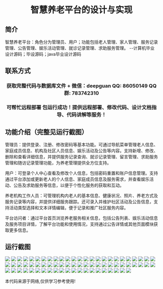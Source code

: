 <p><h1 align="center">智慧养老平台的设计与实现</h1></p>

## 简介
智慧养老平台：角色分为管理员、用户；功能包括老人管理、家人管理、服务记录管理、公告管理、娱乐活动管理、就诊记录管理、求助服务管理。    --计算机毕业设计源码；毕设源码；java毕业设计源码


## 联系方式
<p><h3 align="center">获取完整代码与数据库文件 + 微信：deepguan QQ: 86050149 QQ群: 783742310</h3></p>
<p><h3 align="center">可帮忙远程部署 包运行成功！提供远程部署、修改代码、设计文档指导、代码讲解等服务！</h3></p>

## 功能介绍（完整见运行截图）
管理员：提供登录、注册、修改密码等基本功能。可通过导航菜单管理老人信息、家庭成员信息、机构及社区人员信息、娱乐活动及公告等内容。支持新增、修改、删除和查看详细信息，并提供服务记录查询、就诊记录管理、留言管理、求助服务管理和随访记录管理功能，为养老管理提供全方位支持。

用户：可登录个人中心查看及修改个人信息，包括密码重置和账户信息管理。支持通过平台添加或更新老人的个人信息、家庭成员信息及服务需求，并查看娱乐活动、公告及求助服务等信息，以便于个性化服务的获取和互动。

养老机构工作人员：可管理机构内老人的基本信息、健康状况、照片、养老方式及服务记录等内容，并提供详细服务跟踪。还可录入并维护社区活动及公告信息，支持活动类型选择和文本详情编辑，便于记录和推广社区服务内容。

平台访问者：通过平台首页浏览养老服务相关信息，包括公告列表、娱乐活动信息及服务项目详情，了解平台功能和使用情况，支持通过公告详情或其他页面模块获取更多信息。


## 运行截图
![](https://bs-1329754181.cos.ap-shanghai.myqcloud.com/ssm/SmartElderlyCarePlatform/img/001.jpg)
![](https://bs-1329754181.cos.ap-shanghai.myqcloud.com/ssm/SmartElderlyCarePlatform/img/002.jpg)
![](https://bs-1329754181.cos.ap-shanghai.myqcloud.com/ssm/SmartElderlyCarePlatform/img/003.jpg)
![](https://bs-1329754181.cos.ap-shanghai.myqcloud.com/ssm/SmartElderlyCarePlatform/img/004.jpg)
![](https://bs-1329754181.cos.ap-shanghai.myqcloud.com/ssm/SmartElderlyCarePlatform/img/005.jpg)
![](https://bs-1329754181.cos.ap-shanghai.myqcloud.com/ssm/SmartElderlyCarePlatform/img/006.jpg)
![](https://bs-1329754181.cos.ap-shanghai.myqcloud.com/ssm/SmartElderlyCarePlatform/img/007.jpg)
![](https://bs-1329754181.cos.ap-shanghai.myqcloud.com/ssm/SmartElderlyCarePlatform/img/008.jpg)
![](https://bs-1329754181.cos.ap-shanghai.myqcloud.com/ssm/SmartElderlyCarePlatform/img/009.jpg)
![](https://bs-1329754181.cos.ap-shanghai.myqcloud.com/ssm/SmartElderlyCarePlatform/img/010.jpg)
![](https://bs-1329754181.cos.ap-shanghai.myqcloud.com/ssm/SmartElderlyCarePlatform/img/011.jpg)
![](https://bs-1329754181.cos.ap-shanghai.myqcloud.com/ssm/SmartElderlyCarePlatform/img/012.jpg)
![](https://bs-1329754181.cos.ap-shanghai.myqcloud.com/ssm/SmartElderlyCarePlatform/img/013.jpg)
![](https://bs-1329754181.cos.ap-shanghai.myqcloud.com/ssm/SmartElderlyCarePlatform/img/014.jpg)
![](https://bs-1329754181.cos.ap-shanghai.myqcloud.com/ssm/SmartElderlyCarePlatform/img/015.jpg)
![](https://bs-1329754181.cos.ap-shanghai.myqcloud.com/ssm/SmartElderlyCarePlatform/img/016.jpg)
![](https://bs-1329754181.cos.ap-shanghai.myqcloud.com/ssm/SmartElderlyCarePlatform/img/017.jpg)
![](https://bs-1329754181.cos.ap-shanghai.myqcloud.com/ssm/SmartElderlyCarePlatform/img/018.jpg)
![](https://bs-1329754181.cos.ap-shanghai.myqcloud.com/ssm/SmartElderlyCarePlatform/img/019.jpg)
![](https://bs-1329754181.cos.ap-shanghai.myqcloud.com/ssm/SmartElderlyCarePlatform/img/020.jpg)
![](https://bs-1329754181.cos.ap-shanghai.myqcloud.com/ssm/SmartElderlyCarePlatform/img/021.jpg)
![](https://bs-1329754181.cos.ap-shanghai.myqcloud.com/ssm/SmartElderlyCarePlatform/img/022.jpg)
![](https://bs-1329754181.cos.ap-shanghai.myqcloud.com/ssm/SmartElderlyCarePlatform/img/023.jpg)
![](https://bs-1329754181.cos.ap-shanghai.myqcloud.com/ssm/SmartElderlyCarePlatform/img/024.jpg)
![](https://bs-1329754181.cos.ap-shanghai.myqcloud.com/ssm/SmartElderlyCarePlatform/img/025.jpg)
![](https://bs-1329754181.cos.ap-shanghai.myqcloud.com/ssm/SmartElderlyCarePlatform/img/026.jpg)
![](https://bs-1329754181.cos.ap-shanghai.myqcloud.com/ssm/SmartElderlyCarePlatform/img/027.jpg)
![](https://bs-1329754181.cos.ap-shanghai.myqcloud.com/ssm/SmartElderlyCarePlatform/img/028.jpg)
![](https://bs-1329754181.cos.ap-shanghai.myqcloud.com/ssm/SmartElderlyCarePlatform/img/029.jpg)
![](https://bs-1329754181.cos.ap-shanghai.myqcloud.com/ssm/SmartElderlyCarePlatform/img/030.jpg)
![](https://bs-1329754181.cos.ap-shanghai.myqcloud.com/ssm/SmartElderlyCarePlatform/img/031.jpg)
![](https://bs-1329754181.cos.ap-shanghai.myqcloud.com/ssm/SmartElderlyCarePlatform/img/032.jpg)
![](https://bs-1329754181.cos.ap-shanghai.myqcloud.com/ssm/SmartElderlyCarePlatform/img/033.jpg)
![](https://bs-1329754181.cos.ap-shanghai.myqcloud.com/ssm/SmartElderlyCarePlatform/img/034.jpg)
![](https://bs-1329754181.cos.ap-shanghai.myqcloud.com/ssm/SmartElderlyCarePlatform/img/035.jpg)
![](https://bs-1329754181.cos.ap-shanghai.myqcloud.com/ssm/SmartElderlyCarePlatform/img/036.jpg)
![](https://bs-1329754181.cos.ap-shanghai.myqcloud.com/ssm/SmartElderlyCarePlatform/img/037.jpg)
![](https://bs-1329754181.cos.ap-shanghai.myqcloud.com/ssm/SmartElderlyCarePlatform/img/038.jpg)
![](https://bs-1329754181.cos.ap-shanghai.myqcloud.com/ssm/SmartElderlyCarePlatform/img/039.jpg)
![](https://bs-1329754181.cos.ap-shanghai.myqcloud.com/ssm/SmartElderlyCarePlatform/img/040.jpg)
![](https://bs-1329754181.cos.ap-shanghai.myqcloud.com/ssm/SmartElderlyCarePlatform/img/041.jpg)
![](https://bs-1329754181.cos.ap-shanghai.myqcloud.com/ssm/SmartElderlyCarePlatform/img/042.jpg)
![](https://bs-1329754181.cos.ap-shanghai.myqcloud.com/ssm/SmartElderlyCarePlatform/img/043.jpg)
![](https://bs-1329754181.cos.ap-shanghai.myqcloud.com/ssm/SmartElderlyCarePlatform/img/044.jpg)
![](https://bs-1329754181.cos.ap-shanghai.myqcloud.com/ssm/SmartElderlyCarePlatform/img/045.jpg)
![](https://bs-1329754181.cos.ap-shanghai.myqcloud.com/ssm/SmartElderlyCarePlatform/img/046.jpg)
![](https://bs-1329754181.cos.ap-shanghai.myqcloud.com/ssm/SmartElderlyCarePlatform/img/047.jpg)
![](https://bs-1329754181.cos.ap-shanghai.myqcloud.com/ssm/SmartElderlyCarePlatform/img/048.jpg)
![](https://bs-1329754181.cos.ap-shanghai.myqcloud.com/ssm/SmartElderlyCarePlatform/img/049.jpg)
![](https://bs-1329754181.cos.ap-shanghai.myqcloud.com/ssm/SmartElderlyCarePlatform/img/050.jpg)
![](https://bs-1329754181.cos.ap-shanghai.myqcloud.com/ssm/SmartElderlyCarePlatform/img/051.jpg)
![](https://bs-1329754181.cos.ap-shanghai.myqcloud.com/ssm/SmartElderlyCarePlatform/img/052.jpg)
![](https://bs-1329754181.cos.ap-shanghai.myqcloud.com/ssm/SmartElderlyCarePlatform/img/053.jpg)
![](https://bs-1329754181.cos.ap-shanghai.myqcloud.com/ssm/SmartElderlyCarePlatform/img/054.jpg)
![](https://bs-1329754181.cos.ap-shanghai.myqcloud.com/ssm/SmartElderlyCarePlatform/img/055.jpg)
![](https://bs-1329754181.cos.ap-shanghai.myqcloud.com/ssm/SmartElderlyCarePlatform/img/056.jpg)
![](https://bs-1329754181.cos.ap-shanghai.myqcloud.com/ssm/SmartElderlyCarePlatform/img/057.jpg)
![](https://bs-1329754181.cos.ap-shanghai.myqcloud.com/ssm/SmartElderlyCarePlatform/img/058.jpg)
![](https://bs-1329754181.cos.ap-shanghai.myqcloud.com/ssm/SmartElderlyCarePlatform/img/059.jpg)
![](https://bs-1329754181.cos.ap-shanghai.myqcloud.com/ssm/SmartElderlyCarePlatform/img/060.jpg)
![](https://bs-1329754181.cos.ap-shanghai.myqcloud.com/ssm/SmartElderlyCarePlatform/img/061.jpg)
![](https://bs-1329754181.cos.ap-shanghai.myqcloud.com/ssm/SmartElderlyCarePlatform/img/062.jpg)
![](https://bs-1329754181.cos.ap-shanghai.myqcloud.com/ssm/SmartElderlyCarePlatform/img/063.jpg)
![](https://bs-1329754181.cos.ap-shanghai.myqcloud.com/ssm/SmartElderlyCarePlatform/img/064.jpg)
![](https://bs-1329754181.cos.ap-shanghai.myqcloud.com/ssm/SmartElderlyCarePlatform/img/065.jpg)
![](https://bs-1329754181.cos.ap-shanghai.myqcloud.com/ssm/SmartElderlyCarePlatform/img/066.jpg)
![](https://bs-1329754181.cos.ap-shanghai.myqcloud.com/ssm/SmartElderlyCarePlatform/img/067.jpg)
![](https://bs-1329754181.cos.ap-shanghai.myqcloud.com/ssm/SmartElderlyCarePlatform/img/068.jpg)
![](https://bs-1329754181.cos.ap-shanghai.myqcloud.com/ssm/SmartElderlyCarePlatform/img/069.jpg)
![](https://bs-1329754181.cos.ap-shanghai.myqcloud.com/ssm/SmartElderlyCarePlatform/img/070.jpg)
![](https://bs-1329754181.cos.ap-shanghai.myqcloud.com/ssm/SmartElderlyCarePlatform/img/071.jpg)

<p>本代码来源于网络,仅供学习参考使用!</p>
